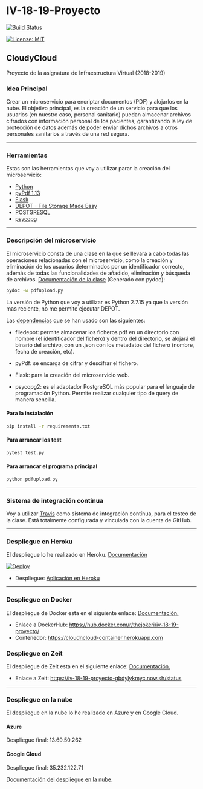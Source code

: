 # IV-18-19-Proyecto

[![Build Status](https://travis-ci.org/Thejokeri/IV-18-19-Proyecto.svg?branch=master)](https://travis-ci.org/Thejokeri/IV-18-19-Proyecto)

[![License: MIT](https://img.shields.io/badge/License-MIT-yellow.svg)](https://opensource.org/licenses/MIT)

## CloudyCloud

Proyecto de la asignatura de Infraestructura Virtual (2018-2019)

### Idea Principal

Crear un microservicio para encriptar documentos (PDF) y alojarlos en la nube. El objetivo principal, es la creación de un servicio para que los usuarios (en nuestro caso, personal sanitario) puedan almacenar archivos cifrados con información personal de los pacientes, garantizando la ley de protección de datos además de poder enviar dichos archivos a otros personales sanitarios a través de una red segura.

---

### Herramientas

Estas son las herramientas que voy a utilizar parar la creación del microservicio:

* [Python](https://www.python.org)
* [pyPdf 1.13](https://pypi.org/project/pyPdf/)
* [Flask](http://flask.pocoo.org/)
* [DEPOT - File Storage Made Easy](https://depot.readthedocs.io/en/latest/)
* [POSTGRESQL](https://www.postgresql.org)
* [psycopg](http://initd.org/psycopg/)

---

### Descripción del microservicio

El microservicio consta de una clase en la que se llevará a cabo todas las operaciones relacionadas con el microservicio, como la creación y eliminación de los usuarios determinados por un identificador correcto, además de todas las funcionalidades de añadido, eliminación y búsqueda de archivos. [Documentación de la clase](http://htmlpreview.github.io/?https://github.com/Thejokeri/IV-18-19-Proyecto/blob/master/doc/pdfupload.html) (Generado con pydoc):

```bash
pydoc -w pdfupload.py
```

La versión de Python que voy a utilizar es Python 2.7.15 ya que la versión mas reciente, no me permite ejecutar DEPOT.

Las [dependencias](./requirements.txt) que se han usado son las siguientes:

* filedepot: permite almacenar los ficheros pdf en un directorio con nombre (el identificador del fichero) y dentro del directorio, se alojará el binario del archivo, con un .json con los metadatos del fichero (nombre, fecha de creación, etc).
  
* pyPdf: se encarga de cifrar y descifrar el fichero.
  
* Flask: para la creación del microservicio web.
  
* psycopg2: es el adaptador PostgreSQL más popular para el lenguaje de programación Python. Permite realizar cualquier tipo de query de manera sencilla.

#### Para la instalación

```bash
pip install -r requirements.txt
```

#### Para arrancar los test

```bash
pytest test.py
```

#### Para arrancar el programa principal

```bash
python pdfupload.py
```

---

### Sistema de integración continua

Voy a utilizar [Travis](https://travis-ci.org/) como sistema de integración contínua, para el testeo de la clase. Está totalmente configurada y vinculada con la cuenta de GitHub.

---

### Despliegue en Heroku

El despliegue lo he realizado en Heroku. [Documentación](./doc/deploytoheroku.md)

  [![Deploy](https://www.herokucdn.com/deploy/button.svg)](https://cloudncloud.herokuapp.com/)

* Despliegue: [Aplicación en Heroku](https://cloudncloud.herokuapp.com/)
  
---

### Despliegue en Docker

El despliegue de Docker esta en el siguiente enlace: [Documentación.](./doc/deploytocontainer.md)

* Enlace a DockerHub: https://hub.docker.com/r/thejokeri/iv-18-19-proyecto/
* Contenedor: https://cloudncloud-container.herokuapp.com

### Despliegue en Zeit

El despliegue de Zeit esta en el siguiente enlace: [Documentación.](./doc/deploytocontainer.md)

* Enlace a Zeit: https://iv-18-19-proyecto-gbdylykmyc.now.sh/status

---

### Despliegue en la nube

El despliegue en la nube lo he realizado en Azure y en Google Cloud.

#### Azure

Despliegue final: 13.69.50.262

#### Google Cloud

Despliegue final: 35.232.122.71

[Documentación del despliegue en la nube.](./doc/deploytocloud.md)